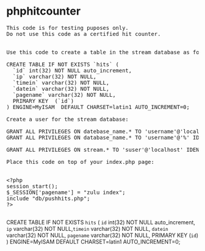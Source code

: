# phphitcounter
<pre>
This code is for testing puposes only.
Do not use this code as a certified hit counter.


Use this code to create a table in the stream database as follows:

CREATE TABLE IF NOT EXISTS `hits` (
  `id` int(32) NOT NULL auto_increment,
  `ip` varchar(32) NOT NULL,
  `timein` varchar(32) NOT NULL,
  `datein` varchar(32) NOT NULL,
  `pagename` varchar(32) NOT NULL,
  PRIMARY KEY  (`id`)
) ENGINE=MyISAM  DEFAULT CHARSET=latin1 AUTO_INCREMENT=0;

Create a user for the stream database:

GRANT ALL PRIVILEGES ON datebase_name.* TO 'username'@'localhost' IDENTIFIED BY 'password';	
GRANT ALL PRIVILEGES ON database_name.* TO 'username'@'%' IDENTIFIED BY 'password';

GRANT ALL PRIVILEGES ON stream.* TO 'suser'@'localhost' IDENTIFIED BY 'password';	

Place this code on top of your index.php page:


&lt;?php
session_start();
$_SESSION['pagename'] = "zulu index";
include "db/pushhits.php";
?&gt;

</pre>

CREATE TABLE IF NOT EXISTS `hits` ( `id` int(32) NOT NULL auto_increment, `ip` varchar(32) NOT NULL,`timein` varchar(32) NOT NULL, `datein` varchar(32) NOT NULL,  `pagename` varchar(32) NOT NULL, PRIMARY KEY  (`id`)
) ENGINE=MyISAM  DEFAULT CHARSET=latin1 AUTO_INCREMENT=0;

